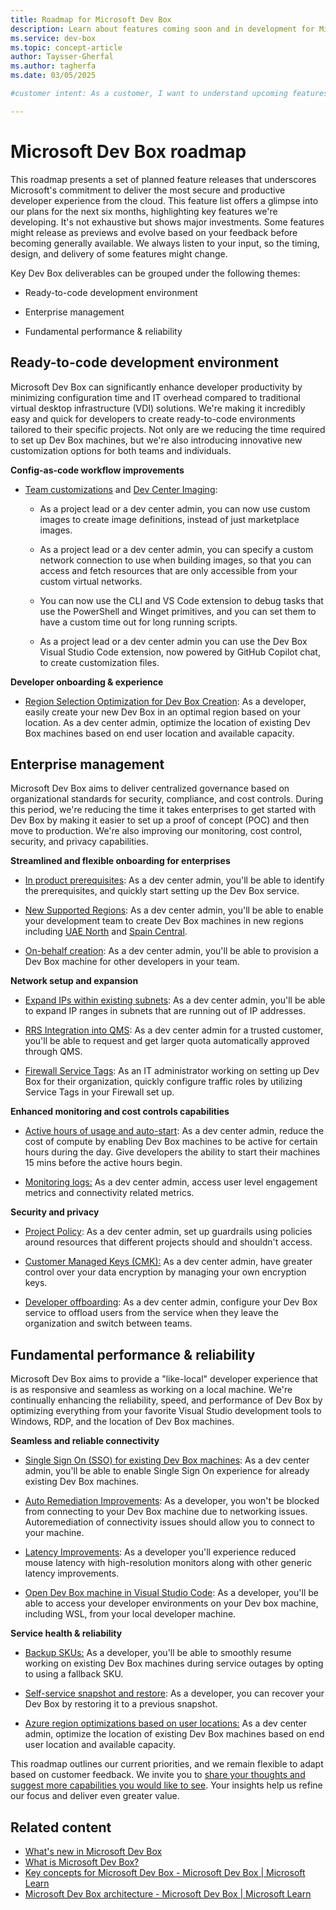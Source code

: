 ```yaml
---
title: Roadmap for Microsoft Dev Box
description: Learn about features coming soon and in development for Microsoft Dev Box.
ms.service: dev-box
ms.topic: concept-article
author: Taysser-Gherfal
ms.author: tagherfa
ms.date: 03/05/2025

#customer intent: As a customer, I want to understand upcoming features and enhancements in Microsoft Dev Box so that I can plan and optimize development and deployment strategies.

---
```

# Microsoft Dev Box roadmap

This roadmap presents a set of planned feature releases that underscores Microsoft's commitment to deliver the most secure and productive developer experience from the cloud. This feature list offers a glimpse into our plans for the next six months, highlighting key features we're developing. It's not exhaustive but shows major investments. Some features might release as previews and evolve based on your feedback before becoming generally available. We always listen to your input, so the timing, design, and delivery of some features might change.

Key Dev Box deliverables can be grouped under the following themes:

- Ready-to-code development environment

- Enterprise management

- Fundamental performance & reliability

## Ready-to-code development environment

Microsoft Dev Box can significantly enhance developer productivity by minimizing configuration time and IT overhead compared to traditional virtual desktop infrastructure (VDI) solutions. We're making it incredibly easy and quick for developers to create ready-to-code environments tailored to their specific projects. Not only are we reducing the time required to set up Dev Box machines, but we're also introducing innovative new customization options for both teams and individuals.

**Config-as-code workflow improvements**

- [Team customizations](https://developercommunity.visualstudio.com/t/Share-customization-files-across-my-team/10729596?sort=newest) and [Dev Center Imaging](https://developercommunity.visualstudio.com/t/Speed-up-Dev-Box-customization-using-a-c/10729598): 

    - As a project lead or a dev center admin, you can now use custom images to create image definitions, instead of just marketplace images.

    - As a project lead or a dev center admin, you can specify a custom network connection to use when building images, so that you can access and fetch resources that are only accessible from your custom virtual networks.

    - You can now use the CLI and VS Code extension to debug tasks that use the PowerShell and Winget primitives, and you can set them to have a custom time out for long running scripts.

    - As a project lead or a dev center admin you can use the Dev Box Visual Studio Code extension, now powered by GitHub Copilot chat, to create customization files.

**Developer onboarding & experience**

- [Region Selection Optimization for Dev Box Creation](https://developercommunity.visualstudio.com/t/Region-selection-optimization-based-on-l/10784537): As a developer, easily create your new Dev Box in an optimal region based on your location. As a dev center admin, optimize the location of existing Dev Box machines based on end user location and available capacity.

## Enterprise management

Microsoft Dev Box aims to deliver centralized governance based on organizational standards for security, compliance, and cost controls. During this period, we're reducing the time it takes enterprises to get started with Dev Box by making it easier to set up a proof of concept (POC) and then move to production. We're also improving our monitoring, cost control, security, and privacy capabilities.

**Streamlined and flexible onboarding for enterprises**

- [In product prerequisites](https://developercommunity.visualstudio.com/t/User-License-Assignment-as-Pre-requisite/10523902?q=pre-requisits): As a dev center admin, you'll be able to identify the prerequisites, and quickly start setting up the Dev Box service.

- [New Supported Regions](https://devblogs.microsoft.com/develop-from-the-cloud/microsoft-dev-box-regional-availability/): As a dev center admin, you'll be able to enable your development team to create Dev Box machines in new regions including [UAE North](https://developercommunity.visualstudio.com/t/Support-for-Dev-Box-in-UAE-North/10781448) and [Spain Central](https://developercommunity.visualstudio.com/t/Dev-Box-support-in-Spain-Central/10781449).

- [On-behalf creation](https://developercommunity.microsoft.com/t/On-behalf-creation-of-machines/10859734): As a dev center admin, you'll be able to provision a Dev Box machine for other developers in your team.

**Network setup and expansion**

- [Expand IPs within existing subnets](https://developercommunity.visualstudio.com/t/Expand-IPs-within-existing-Subnets-in-a/10781464): As a dev center admin, you'll be able to expand IP ranges in subnets that are running out of IP addresses.

- [RRS Integration into QMS](https://developercommunity.visualstudio.com/t/Automatically-approve-higher-amounts-of/10781465): As a dev center admin for a trusted customer, you'll be able to request and get larger quota automatically approved through QMS.

- [Firewall Service Tags](https://developercommunity.visualstudio.com/t/Dev-Box:-Advanced-notice-and-notificatio/10704156?q=firewall): As an IT administrator working on setting up Dev Box for their organization, quickly configure traffic roles by utilizing Service Tags in your Firewall set up.

**Enhanced monitoring and cost controls capabilities**

- [Active hours of usage and auto-start](https://developercommunity.microsoft.com/t/Automatic-ShutdownPower-up-based-on-wor/10729429): As a dev center admin, reduce the cost of compute by enabling Dev Box machines to be active for certain hours during the day. Give developers the ability to start their machines 15 mins before the active hours begin. 

- [Monitoring logs:](https://developercommunity.visualstudio.com/t/When-Microsoft-Monitoring-Agent-will-be/10471575?entry=suggestion&q=Azure+Monitor) As a dev center admin, access user level engagement metrics and connectivity related metrics.

**Security and privacy**

- [Project Policy](https://developercommunity.visualstudio.com/t/Curation-for-Dev-Center-and-Projects-und/10719953): As a dev center admin, set up guardrails using policies around resources that different projects should and shouldn't access.

- [Customer Managed Keys (CMK):](https://developercommunity.visualstudio.com/t/Encryption-with-customer-managed-keys-fo/10720463) As a dev center admin, have greater control over your data encryption by managing your own encryption keys.

- [Developer offboarding](https://developercommunity.visualstudio.com/t/Provide-a-means-to-do-external-cleanup/10670632?q=delete+unused+): As a dev center admin, configure your Dev Box service to offload users from the service when they leave the organization and switch between teams.

## Fundamental performance & reliability

Microsoft Dev Box aims to provide a "like-local" developer experience that is as responsive and seamless as working on a local machine. We're continually enhancing the reliability, speed, and performance of Dev Box by optimizing everything from your favorite Visual Studio development tools to Windows, RDP, and the location of Dev Box machines.

**Seamless and reliable connectivity**

- [Single Sign On (SSO) for existing Dev Box machines](https://developercommunity.microsoft.com/t/Single-Sign-On-SSO-for-existing-Dev-Bo/10859770): As a dev center admin, you'll be able to enable Single Sign On experience for already existing Dev Box machines.

- [Auto Remediation Improvements](https://developercommunity.microsoft.com/t/Network-connection-auto-remediation/10861428): As a developer, you won't be blocked from connecting to your Dev Box machine due to networking issues. Autoremediation of connectivity issues should allow you to connect to your machine.

- [Latency Improvements](https://developercommunity.visualstudio.com/t/Latency-improvements-when-using-a-mouse/10859786): As a developer you'll experience reduced mouse latency with high-resolution monitors along with other generic latency improvements.

- [Open Dev Box machine in Visual Studio Code](https://developercommunity.microsoft.com/t/Open-a-Dev-Box-machine-in-VS-Code/10859793): As a developer, you'll be able to access your developer environments on your Dev box machine, including WSL, from your local developer machine.

**Service health & reliability**

- [Backup SKUs:](https://developercommunity.visualstudio.com/t/Back-up-SKUs-in-case-of-capacity-outage/10720451) As a developer, you'll be able to smoothly resume working on existing Dev Box machines during service outages by opting to using a fallback SKU.

- [Self-service snapshot and restore](https://developercommunity.visualstudio.com/t/Self-serve-snapshot-and-restore/10719611): As a developer, you can recover your Dev Box by restoring it to a previous snapshot.

- [Azure region optimizations based on user locations:](https://developercommunity.visualstudio.com/t/Move-VM-to-different-poolregion/10277787) As a dev center admin, optimize the location of existing Dev Box machines based on end user location and available capacity.

This roadmap outlines our current priorities, and we remain flexible to adapt based on customer feedback. We invite you to [share your thoughts and suggest more capabilities you would like to see](https://aka.ms/DevBox/Feedback). Your insights help us refine our focus and deliver even greater value.

## Related content

- [What's new in Microsoft Dev Box](https://aka.ms/dev-box/whats-new)
- [What is Microsoft Dev Box?](/azure/dev-box/overview-what-is-microsoft-dev-box)
- [Key concepts for Microsoft Dev Box - Microsoft Dev Box | Microsoft Learn](/azure/dev-box/concept-dev-box-concepts)
- [Microsoft Dev Box architecture - Microsoft Dev Box | Microsoft Learn](/azure/dev-box/concept-dev-box-architecture)
